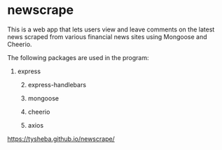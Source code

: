 # newscrape

This is a web app that lets users view and leave comments on the latest news scraped from various financial news sites using Mongoose and Cheerio. 

The following packages are used in the program:
1. express

   2. express-handlebars

   3. mongoose

   4. cheerio

   5. axios


 https://tysheba.github.io/newscrape/
